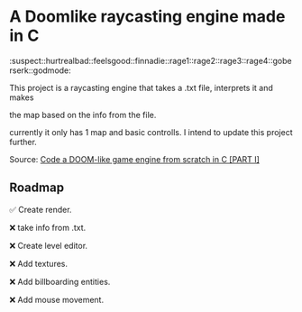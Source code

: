 # A Doomlike raycasting engine made in C
:suspect::hurtrealbad::feelsgood::finnadie::rage1::rage2::rage3::rage4::goberserk::godmode:

This project is a raycasting engine that takes a .txt file, interprets it and makes

the map based on the info from the file.

currently it only has 1 map and basic controlls. I intend to update this project further.

Source: [ Code a DOOM-like game engine from scratch in C [PART I] ](https://www.youtube.com/watch?v=p7f9p9nDsmc/)

## Roadmap
:white_check_mark: Create render.

:x: take info from .txt.

:x: Create level editor.

:x: Add textures.

:x: Add billboarding entities.

:x: Add mouse movement.
